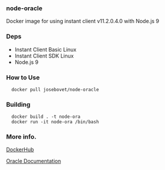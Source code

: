 ### node-oracle

Docker image for using instant client v11.2.0.4.0 with Node.js 9

### Deps

- Instant Client Basic Linux
- Instant Client SDK Linux
- Node.js 9

### How to Use

```
  docker pull josebovet/node-oracle
```  

### Building

```
  docker build . -t node-ora
  docker run -it node-ora /bin/bash
```  

### More info.

[DockerHub](https://hub.docker.com/r/josebovet/node-oracle)

[Oracle Documentation](http://www.oracle.com/technetwork/topics/linuxx86-64soft-092277.html)
